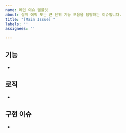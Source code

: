 ```yaml
---
name: 메인 이슈 템플릿
about: 상위 에픽 또는 큰 단위 기능 모음을 담당하는 이슈입니다.
title: "[Main Issue] "
labels: ''
assignees: ''

---
```


## 기능
- 

## 로직
- 

## 구현 이슈
-
